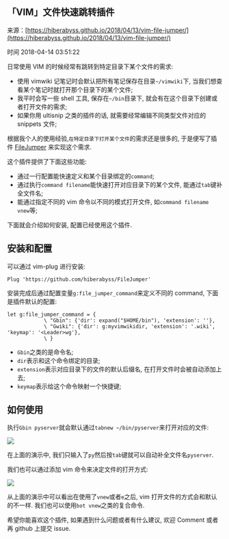 ## 「VIM」文件快速跳转插件

来源：[https://hiberabyss.github.io/2018/04/13/vim-file-jumper/](https://hiberabyss.github.io/2018/04/13/vim-file-jumper/)

时间 2018-04-14 03:51:22

 
日常使用 VIM 的时候经常有跳转到特定目录下某个文件的需求:
 
 
* 使用 vimwiki 记笔记时会默认把所有笔记保存在目录`~/vimwiki`下, 当我们想查看某个笔记时就打开那个目录下的某个文件;  
* 我平时会写一些 shell 工具, 保存在`~/bin`目录下, 就会有在这个目录下创建或者打开文件的需求;  
* 如果你用 ultisnip 之类的插件的话, 就需要经常编辑不同类型文件对应的 snippets 文件; 
 
 
根据我个人的使用经验,`在特定目录下打开某个文件`的需求还是很多的, 于是便写了插件 [FileJumper][2] 来实现这个需求.
 
这个插件提供了下面这些功能:
 
 
* 通过一行配置能快速定义和某个目录绑定的`command`;  
* 通过执行`command filename`能快速打开对应目录下的某个文件, 能通过`tab`键补全文件名;  
* 能通过指定不同的 vim 命令以不同的模式打开文件, 如`command filename vnew`等;  
 
 
下面就会介绍如何安装, 配置已经使用这个插件.
 
## 安装和配置 
 
可以通过 vim-plug 进行安装:
 
  
   
``` 
Plug 'https://github.com/hiberabyss/FileJumper'

```
 
  
 
 
 
安装完成后通过配置变量`g:file_jumper_command`来定义不同的 command, 下面是插件默认的配置:
 
  
   
``` 
let g:file_jumper_command = {
            \ "Gbin": {'dir': expand("$HOME/bin"), 'extension': ''},
            \ "Gwiki": {'dir': g:myvimwikidir, 'extension': '.wiki', 'keymap': '<Leader>wg'},
            \ }

```
 
  
 
 
 
 
* `Gbin`之类的是命令名;  
* `dir`表示和这个命令绑定的目录;  
* `extension`表示对应目录下的文件的默认后缀名, 在打开文件时会被自动添加上去;  
* `keymap`表示给这个命令映射一个快捷键;  
 
 
## 如何使用 
 
执行`Gbin pyserver`就会默认通过`tabnew ~/bin/pyserver`来打开对应的文件:
 
![][0]
 
在上面的演示中, 我们只输入了`py`然后按`tab`键就可以自动补全文件名`pyserver`.
 
我们也可以通过添加 vim 命令来决定文件的打开方式:
 
![][1]
 
从上面的演示中可以看出在使用了`vnew`或者`e`之后, vim 打开文件的方式会和默认的不一样. 我们也可以使用`bot vnew`之类的复合命令.
 
希望你能喜欢这个插件, 如果遇到什么问题或者有什么建议, 欢迎 Comment 或者再 github 上提交 issue.
 


[2]: https://github.com/hiberabyss/filejumper
[0]: ../img/JZfUNjU.gif 
[1]: ../img/ZB7j2qq.gif 